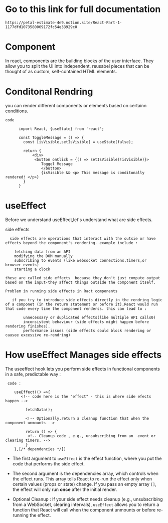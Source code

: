 # Go to this link for full documentation
 
    https://petal-estimate-4e9.notion.site/React-Part-1-1177dfd1073580069172fc54e33929c0

    
# Component

 In react, components are the building blocks of the user interface. They allow you to split the UI into independent, reusabel pieces that can be thought of as custom, self-contained HTML elements.


# Conditonal Rendring

you can render different components or elements based on certainn conditions.

    code 
        
          import React, {useState} from 'react';

          const ToggleMessage = () => {
            const [isVisible,setIsVisible] = useState(false);

            return {
                <div>
                 <button onClick = {() => setIsVisible(!isVisible)}>
                    Toggel Message
                    </button>
                    {isVisible && <p> This message is conditonally rendered! </p>}
            }
          }



# useEffect
   
  Before we understand useEffect,let's understand what are side effects.

  side effects
    
      side effects are operations that interact with the outsie or have effects beyond the component's rendering. example include : 
       
        fetching data from an API
        modifying the DOM manually
        subscribing to events (like websocket connections,timers,or browser events)
        starting a clock

    these are called side effects  because they don't just compute output based on the input-they affect things outside the component itself.

    Problem in running side effects in Ract components

       if you try to introduce side effects directly in the rendring logic of a componet (in the return statement or before it),React would run that code every time the component renderss. this can lead to : 
         
            unnecessary or duplicated effects(like multiple API calls0)
            inconsistent behaviour (side effects might happen before rendering finishes).
            performance issues (side effects could block rendering or causee excessive re-rendring)


# How useEffect Manages side effects 



The useeffect hook lets you perform side effects in functional components in a safe, predictable way : 
 
     code : 
        
        useEffect(() =>{
           <!-- code here is the "effect" - this is where side efects happen -->

             fetchData();

             <!-- Optionally,return a cleanup function that when the component unmounts -->

             return () => {
              <!-- Cleanup code , e.g., unsubscribing from an  event or clearing timers. -->
             }
        },[/* dependencies */])

- The first argument to `useEffect` is the effect function, where you put the code that performs the side effect.

- The second argument is the dependencies array, which controls when the effect runs. This array tells React to re-run the effect only when certain values (props or state) change. If you pass an empty array `[]`, the effect will only run **once** after the initial render.

- Optional Cleanup : If your side effect needs cleanup (e.g., unsubscribing from a WebSocket, clearing intervals), `useEffect` allows you to return a function that React will call when the component unmounts or before re-running the effect.






                            
# 

      